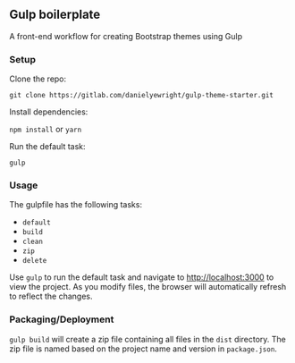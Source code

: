 ## Gulp boilerplate

A front-end workflow for creating Bootstrap themes using Gulp

### Setup

Clone the repo:
```
git clone https://gitlab.com/danielyewright/gulp-theme-starter.git
```

Install dependencies:

`npm install` or `yarn`

Run the default task:
```
gulp
```

### Usage

The gulpfile has the following tasks:
- `default`
- `build`
- `clean`
- `zip`
- `delete`

Use `gulp` to run the default task and navigate to [http://localhost:3000](http://localhost:3000) to view the project. As you modify files, the browser will automatically refresh to reflect the changes.

### Packaging/Deployment

`gulp build` will create a zip file containing all files in the `dist` directory. The zip file is named based on the project name and version in `package.json`.
